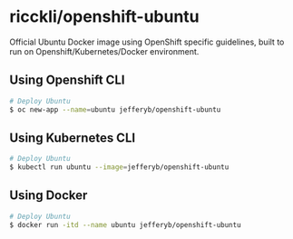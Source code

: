 # ricckli/openshift-ubuntu

Official Ubuntu Docker image using OpenShift specific guidelines, built to run on Openshift/Kubernetes/Docker environment.

## Using Openshift CLI

```bash
# Deploy Ubuntu
$ oc new-app --name=ubuntu jefferyb/openshift-ubuntu
```

## Using Kubernetes CLI

```bash
# Deploy Ubuntu
$ kubectl run ubuntu --image=jefferyb/openshift-ubuntu
```

## Using Docker

```bash
# Deploy Ubuntu
$ docker run -itd --name ubuntu jefferyb/openshift-ubuntu
```
